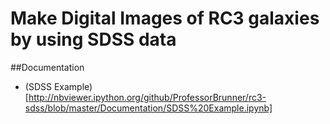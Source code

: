 # Make Digital Images of RC3 galaxies by using SDSS data

##Documentation
- (SDSS Example)[http://nbviewer.ipython.org/github/ProfessorBrunner/rc3-sdss/blob/master/Documentation/SDSS%20Example.ipynb]
